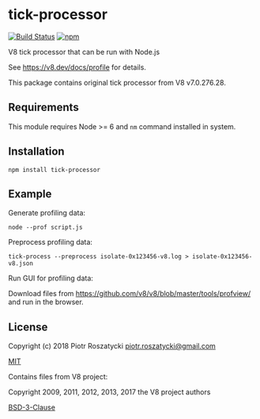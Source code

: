 # tick-processor

<!-- markdownlint-disable MD013 -->
[![Build Status](https://secure.travis-ci.org/dex4er/js-tick-processor.svg)](http://travis-ci.org/dex4er/js-tick-processor) [![npm](https://img.shields.io/npm/v/tick-processor.svg)](https://www.npmjs.com/package/tick-processor)
<!-- markdownlint-enable MD013 -->

V8 tick processor that can be run with Node.js

See <https://v8.dev/docs/profile> for details.

This package contains original tick processor from V8 v7.0.276.28.

## Requirements

This module requires Node >= 6 and `nm` command installed in system.

## Installation

```shell
npm install tick-processor
```

## Example

Generate profiling data:

```console
node --prof script.js
```

Preprocess profiling data:

```console
tick-process --preprocess isolate-0x123456-v8.log > isolate-0x123456-v8.json
```

Run GUI for profiling data:

Download files from <https://github.com/v8/v8/blob/master/tools/profview/> and
run in the browser.

## License

Copyright (c) 2018 Piotr Roszatycki <piotr.roszatycki@gmail.com>

[MIT](https://opensource.org/licenses/MIT)

Contains files from V8 project:

Copyright 2009, 2011, 2012, 2013, 2017 the V8 project authors

[BSD-3-Clause](https://opensource.org/licenses/BSD-3-Clause)
